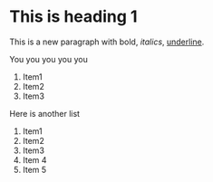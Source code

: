 
# This is heading 1

This is a new paragraph with bold, _italics_, <u>underline</u>.

You you you you you

1.  Item1
2.  Item2
3.  Item3

Here is another list

<div>

1.  Item1
2.  Item2
3.  Item3
4.  Item 4
5.  Item 5

